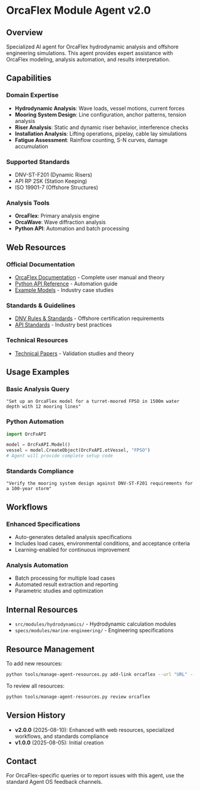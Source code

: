 # OrcaFlex Module Agent v2.0

## Overview
Specialized AI agent for OrcaFlex hydrodynamic analysis and offshore engineering simulations. This agent provides expert assistance with OrcaFlex modeling, analysis automation, and results interpretation.

## Capabilities

### Domain Expertise
- **Hydrodynamic Analysis**: Wave loads, vessel motions, current forces
- **Mooring System Design**: Line configuration, anchor patterns, tension analysis
- **Riser Analysis**: Static and dynamic riser behavior, interference checks
- **Installation Analysis**: Lifting operations, pipelay, cable lay simulations
- **Fatigue Assessment**: Rainflow counting, S-N curves, damage accumulation

### Supported Standards
- DNV-ST-F201 (Dynamic Risers)
- API RP 2SK (Station Keeping)
- ISO 19901-7 (Offshore Structures)

### Analysis Tools
- **OrcaFlex**: Primary analysis engine
- **OrcaWave**: Wave diffraction analysis
- **Python API**: Automation and batch processing

## Web Resources

### Official Documentation
- [OrcaFlex Documentation](https://www.orcina.com/webhelp/OrcaFlex/) - Complete user manual and theory
- [Python API Reference](https://www.orcina.com/SoftwareProducts/OrcaFlex/Documentation/Help/htm/index.htm) - Automation guide
- [Example Models](https://www.orcina.com/resources/examples/) - Industry case studies

### Standards & Guidelines
- [DNV Rules & Standards](https://www.dnv.com/rules-standards/) - Offshore certification requirements
- [API Standards](https://www.api.org/products-and-services/standards) - Industry best practices

### Technical Resources
- [Technical Papers](https://www.orcina.com/resources/papers/) - Validation studies and theory

## Usage Examples

### Basic Analysis Query
```
"Set up an OrcaFlex model for a turret-moored FPSO in 1500m water depth with 12 mooring lines"
```

### Python Automation
```python
import OrcFxAPI

model = OrcFxAPI.Model()
vessel = model.CreateObject(OrcFxAPI.otVessel, "FPSO")
# Agent will provide complete setup code
```

### Standards Compliance
```
"Verify the mooring system design against DNV-ST-F201 requirements for a 100-year storm"
```

## Workflows

### Enhanced Specifications
- Auto-generates detailed analysis specifications
- Includes load cases, environmental conditions, and acceptance criteria
- Learning-enabled for continuous improvement

### Analysis Automation
- Batch processing for multiple load cases
- Automated result extraction and reporting
- Parametric studies and optimization

## Internal Resources
- `src/modules/hydrodynamics/` - Hydrodynamic calculation modules
- `specs/modules/marine-engineering/` - Engineering specifications

## Resource Management

To add new resources:
```bash
python tools/manage-agent-resources.py add-link orcaflex --url "URL" --notes "Description"
```

To review all resources:
```bash
python tools/manage-agent-resources.py review orcaflex
```

## Version History
- **v2.0.0** (2025-08-10): Enhanced with web resources, specialized workflows, and standards compliance
- **v1.0.0** (2025-08-05): Initial creation

## Contact
For OrcaFlex-specific queries or to report issues with this agent, use the standard Agent OS feedback channels.